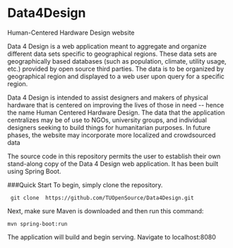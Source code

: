 # Data4Design
Human-Centered Hardware Design website


Data 4 Design is a web application meant to aggregate and organize different data sets specific to geographical regions. These data sets are geographically based databases (such as population, climate, utility usage, etc.) provided by open source third parties. The data is to be organized by geographical region and displayed to a web user upon query for a specific region.

Data 4 Design is intended to assist designers and makers of physical hardware that is centered on improving the lives of those in need -- hence the name Human Centered Hardware Design. The data that the application centralizes may be of use to NGOs, university groups, and individual designers seeking to build things for humanitarian purposes. In future phases, the website may incorporate more localized and crowdsourced data 

The source code in this repository permits the user to establish their own stand-along copy of the Data 4 Design web application. It has been built using Spring Boot.

###Quick Start
To begin, simply clone the repository.

``` git clone  https://github.com/TUOpenSource/Data4Design.git```

Next, make sure Maven is downloaded and then run this command:

``` mvn spring-boot:run ```

The application will build and begin serving. Navigate to localhost:8080
